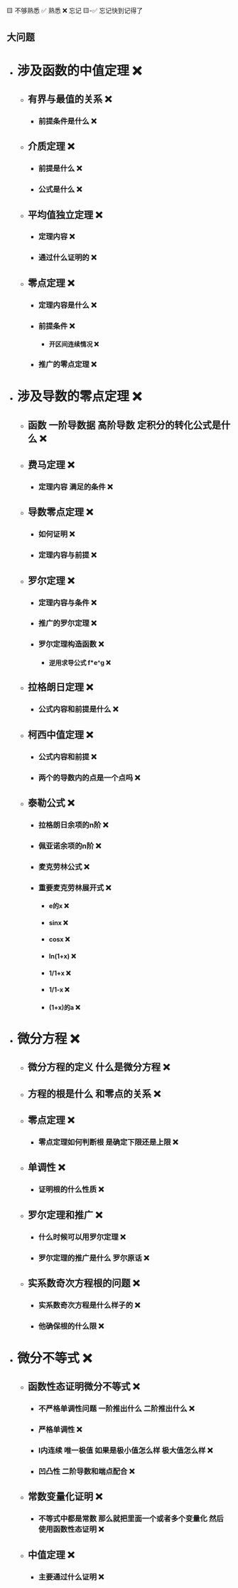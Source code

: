 🟨 不够熟悉  ✅ 熟悉  ❌ 忘记  🟨-✅ 忘记快到记得了

## 大问题
- # 涉及函数的中值定理 ❌
  - ## 有界与最值的关系 ❌
    - ### 前提条件是什么 ❌
  - ## 介质定理 ❌
    - ### 前提是什么 ❌
    - ### 公式是什么 ❌
  - ## 平均值独立定理 ❌
    - ### 定理内容 ❌
    - ### 通过什么证明的 ❌
  - ## 零点定理 ❌
    - ### 定理内容是什么 ❌
    - ### 前提条件 ❌
      - #### 开区间连续情况 ❌
    - ### 推广的零点定理 ❌
- # 涉及导数的零点定理 ❌
  - ## 函数 一阶导数据 高阶导数 定积分的转化公式是什么 ❌
  - ## 费马定理 ❌
    - ### 定理内容 满足的条件 ❌
  - ## 导数零点定理 ❌
    - ### 如何证明 ❌
    - ### 定理内容与前提 ❌
  - ## 罗尔定理 ❌
    - ### 定理内容与条件 ❌
    - ### 推广的罗尔定理 ❌
    - ### 罗尔定理构造函数 ❌
      - #### 逆用求导公式 f*e^g ❌
  - ## 拉格朗日定理 ❌
    - ### 公式内容和前提是什么 ❌
  - ## 柯西中值定理 ❌
    - ### 公式内容和前提  ❌
    - ### 两个的导数内的点是一个点吗 ❌
  - ## 泰勒公式 ❌
    - ### 拉格朗日余项的n阶 ❌
    - ### 佩亚诺余项的n阶 ❌
    - ### 麦克劳林公式 ❌
    - ### 重要麦克劳林展开式 ❌
      - #### e的x ❌
      - #### sinx ❌
      - #### cosx ❌
      - #### ln(1+x) ❌
      - #### 1/1+x ❌
      - #### 1/1-x ❌
      - #### (1+x)的a ❌
- # 微分方程 ❌
  - ## 微分方程的定义 什么是微分方程 ❌
  - ## 方程的根是什么 和零点的关系 ❌
  - ## 零点定理 ❌
    - ### 零点定理如何判断根 是确定下限还是上限 ❌
  - ## 单调性 ❌
    - ### 证明根的什么性质 ❌
  - ## 罗尔定理和推广 ❌
    - ### 什么时候可以用罗尔定理 ❌
    - ### 罗尔定理的推广是什么 罗尔原话 ❌
  - ## 实系数奇次方程根的问题 ❌
    - ### 实系数奇次方程是什么样子的 ❌
    - ### 他确保根的什么限 ❌
- # 微分不等式 ❌
  - ## 函数性态证明微分不等式 ❌
    - ### 不严格单调性问题 一阶推出什么 二阶推出什么 ❌
    - ### 严格单调性 ❌
    - ### I内连续 唯一极值 如果是极小值怎么样 极大值怎么样 ❌
    - ### 凹凸性 二阶导数和端点配合 ❌
  - ## 常数变量化证明 ❌
    - ### 不等式中都是常数 那么就把里面一个或者多个变量化 然后使用函数性态证明 ❌
  - ## 中值定理 ❌
    - ### 主要通过什么证明 ❌
